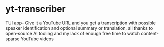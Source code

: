 # yt-transcriber
TUI app- Give it a YouTube URL and you get a transcription with possible speaker identification and optional summary or translation, all thanks to open-source AI tooling and my lack of enough free time to watch content-sparse YouTube videos
